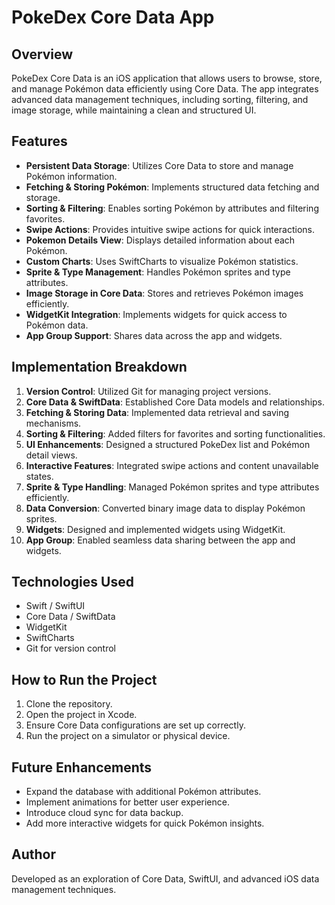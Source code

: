 # PokeDex Core Data App

## Overview
PokeDex Core Data is an iOS application that allows users to browse, store, and manage Pokémon data efficiently using Core Data. The app integrates advanced data management techniques, including sorting, filtering, and image storage, while maintaining a clean and structured UI.

## Features
- **Persistent Data Storage**: Utilizes Core Data to store and manage Pokémon information.
- **Fetching & Storing Pokémon**: Implements structured data fetching and storage.
- **Sorting & Filtering**: Enables sorting Pokémon by attributes and filtering favorites.
- **Swipe Actions**: Provides intuitive swipe actions for quick interactions.
- **Pokemon Details View**: Displays detailed information about each Pokémon.
- **Custom Charts**: Uses SwiftCharts to visualize Pokémon statistics.
- **Sprite & Type Management**: Handles Pokémon sprites and type attributes.
- **Image Storage in Core Data**: Stores and retrieves Pokémon images efficiently.
- **WidgetKit Integration**: Implements widgets for quick access to Pokémon data.
- **App Group Support**: Shares data across the app and widgets.

## Implementation Breakdown
1. **Version Control**: Utilized Git for managing project versions.
2. **Core Data & SwiftData**: Established Core Data models and relationships.
3. **Fetching & Storing Data**: Implemented data retrieval and saving mechanisms.
4. **Sorting & Filtering**: Added filters for favorites and sorting functionalities.
5. **UI Enhancements**: Designed a structured PokeDex list and Pokémon detail views.
6. **Interactive Features**: Integrated swipe actions and content unavailable states.
7. **Sprite & Type Handling**: Managed Pokémon sprites and type attributes efficiently.
8. **Data Conversion**: Converted binary image data to display Pokémon sprites.
9. **Widgets**: Designed and implemented widgets using WidgetKit.
10. **App Group**: Enabled seamless data sharing between the app and widgets.

## Technologies Used
- Swift / SwiftUI
- Core Data / SwiftData
- WidgetKit
- SwiftCharts
- Git for version control

## How to Run the Project
1. Clone the repository.
2. Open the project in Xcode.
3. Ensure Core Data configurations are set up correctly.
4. Run the project on a simulator or physical device.

## Future Enhancements
- Expand the database with additional Pokémon attributes.
- Implement animations for better user experience.
- Introduce cloud sync for data backup.
- Add more interactive widgets for quick Pokémon insights.

## Author
Developed as an exploration of Core Data, SwiftUI, and advanced iOS data management techniques.

